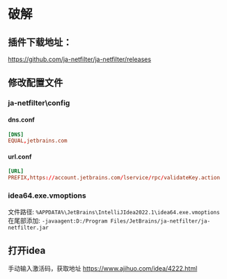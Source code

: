 # 破解

## 插件下载地址：
https://github.com/ja-netfilter/ja-netfilter/releases

## 修改配置文件

### ja-netfilter\config
#### dns.conf
```conf
[DNS]
EQUAL,jetbrains.com
```

#### url.conf
```conf
[URL]
PREFIX,https://account.jetbrains.com/lservice/rpc/validateKey.action
```

### idea64.exe.vmoptions
文件路径: `%APPDATA%\JetBrains\IntelliJIdea2022.1\idea64.exe.vmoptions`
在尾部添加: `-javaagent:D:/Program Files/JetBrains/ja-netfilter/ja-netfilter.jar`

## 打开idea
手动输入激活码，获取地址 https://www.ajihuo.com/idea/4222.html
